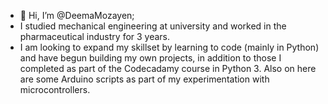 - 👋 Hi, I’m @DeemaMozayen;
- I studied mechanical engineering at university and worked in the pharmaceutical industry for 3 years.
- I am looking to expand my skillset by learning to code (mainly in Python) and have begun building my own projects, in addition to those I completed as part of the Codecadamy course in Python 3. Also on here are some Arduino scripts as part of my experimentation with microcontrollers.


